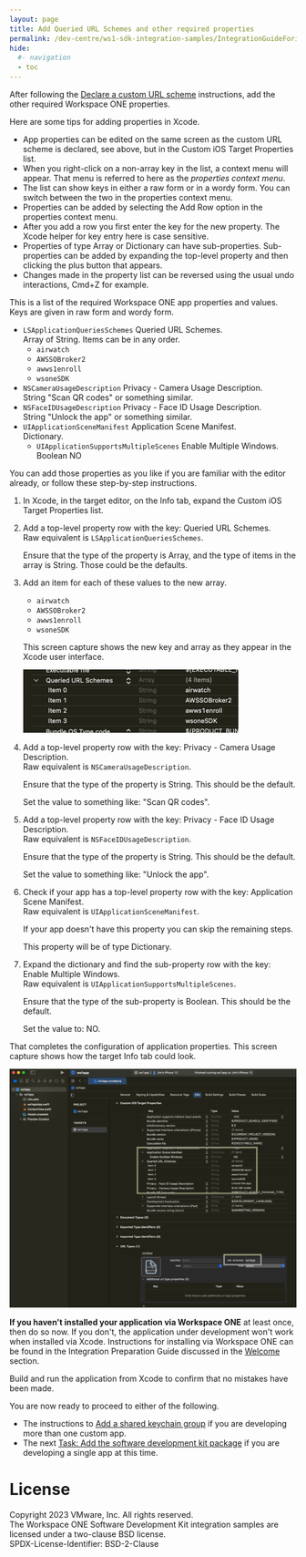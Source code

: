 ```yaml
---
layout: page
title: Add Queried URL Schemes and other required properties
permalink: /dev-centre/ws1-sdk-integration-samples/IntegrationGuideForiOS/Guides/23BaseIntegration/
hide:
  #- navigation
  - toc
---
```


After following the [Declare a custom URL scheme](../01Declare-a-custom-URL-scheme/readme.md) instructions, add the other required Workspace ONE properties.

Here are some tips for adding properties in Xcode.

<p class="compress-vertical" />

-   App properties can be edited on the same screen as the custom URL scheme is
    declared, see above, but in the Custom iOS Target Properties list.
-   When you right-click on a non-array key in the list, a context menu will
    appear. That menu is referred to here as the *properties context menu*.
-   The list can show keys in either a raw form or in a wordy form. You can
    switch between the two in the properties context menu.
-   Properties can be added by selecting the Add Row option in the properties
    context menu.
-   After you add a row you first enter the key for the new property. The Xcode
    helper for key entry here is case sensitive.
-   Properties of type Array or Dictionary can have sub-properties.
    Sub-properties can be added by expanding the top-level property and then
    clicking the plus button that appears.
-   Changes made in the property list can be reversed using the usual undo
    interactions, Cmd+Z for example.

This is a list of the required Workspace ONE app properties and values. Keys are
given in raw form and wordy form.

<p class="compress-vertical" />

-   `LSApplicationQueriesSchemes` Queried URL Schemes.  
    Array of String. Items can be in any order.
    -   `airwatch`
    -   `AWSSOBroker2`
    -   `awws1enroll`
    -   `wsoneSDK`
-   `NSCameraUsageDescription` Privacy - Camera Usage Description.  
    String "Scan QR codes" or something similar.
-   `NSFaceIDUsageDescription` Privacy -  Face ID Usage Description.  
    String "Unlock the app" or something similar.
-   `UIApplicationSceneManifest` Application Scene Manifest.  
    Dictionary.
    -   `UIApplicationSupportsMultipleScenes` Enable Multiple Windows.  
        Boolean NO

You can add those properties as you like if you are familiar with the editor
already, or follow these step-by-step instructions.

<p class="always-page-break" />

1.  In Xcode, in the target editor, on the Info tab, expand the Custom iOS
    Target Properties list.

2.  Add a top-level property row with the key: Queried URL Schemes.  
    Raw equivalent is `LSApplicationQueriesSchemes`.

    Ensure that the type of the property is Array, and the type of items in the
    array is String. Those could be the defaults.

3.  Add an item for each of these values to the new array.

    -   `airwatch`
    -   `AWSSOBroker2`
    -   `awws1enroll`
    -   `wsoneSDK`

    This screen capture shows the new key and array as they appear in the Xcode
    user interface.

    ![**Screen Capture:** Xcode Queried URL Schemes](Screen_XcodeQueriedURLSchemes.png)

4.  Add a top-level property row with the key: Privacy - Camera Usage
    Description.  
    Raw equivalent is `NSCameraUsageDescription`.

    Ensure that the type of the property is String. This should be the default.

    Set the value to something like: "Scan QR codes".

5.  Add a top-level property row with the key: Privacy -  Face ID Usage
    Description.  
    Raw equivalent is `NSFaceIDUsageDescription`.

    Ensure that the type of the property is String. This should be the default.

    Set the value to something like: "Unlock the app".

6.  Check if your app has a top-level property row with the key: Application
    Scene Manifest.  
    Raw equivalent is `UIApplicationSceneManifest`.

    If your app doesn't have this property you can skip the remaining steps.

    This property will be of type Dictionary.

7.  Expand the dictionary and find the sub-property row with the key: Enable
    Multiple Windows.  
    Raw equivalent is `UIApplicationSupportsMultipleScenes`.

    Ensure that the type of the sub-property is Boolean. This should be the
    default.

    Set the value to: NO.

That completes the configuration of application properties. This screen capture
shows how the target Info tab could look.

![**Screen Capture:** Xcode target Info tab](Screen_XcodeTargetInfo.png)

**If you haven't installed your application via Workspace ONE** at least once,
then do so now. If you don't, the application under development won't work when
installed via Xcode. Instructions for installing via Workspace ONE can be found
in the Integration Preparation Guide discussed in the
[Welcome](../../01Welcome/readme.md) section.

Build and run the application from Xcode to confirm that no mistakes have been
made.

You are now ready to proceed to either of the following.

-   The instructions
    to [Add a shared keychain group](../03Add-a-shared-keychain-group/readme.md)
    if you are developing more than one custom app.
-   The
    next [Task: Add the software development kit package](../../03Task_Add-the-software-development-kit-package/readme.md)
    if you are developing a single app at this time.

# License
Copyright 2023 VMware, Inc. All rights reserved.  
The Workspace ONE Software Development Kit integration samples are licensed
under a two-clause BSD license.  
SPDX-License-Identifier: BSD-2-Clause